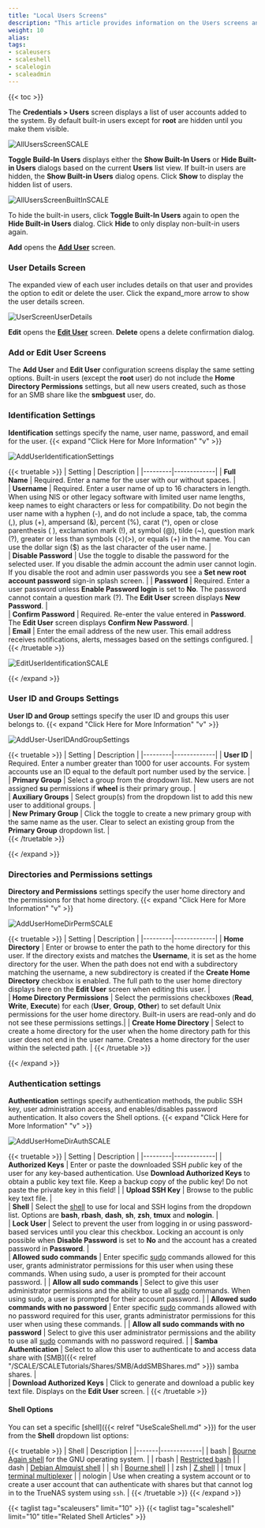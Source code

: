 ```yaml
---
title: "Local Users Screens"
description: "This article provides information on the Users screens and settings and information on settings for the SCALE Shell screen."
weight: 10
alias: 
tags:
- scaleusers
- scaleshell
- scalelogin
- scaleadmin
---
```


{{< toc >}}


The **Credentials > Users** screen displays a list of user accounts added to the system. By default built-in users except for **root** are hidden until you make them visible.

![AllUsersScreenSCALE](/images/SCALE/22.12/AllUsersScreenSCALE.png "Local User non-Built-in Accounts") 

**Toggle Build-In Users** displays either the **Show Built-In Users** or **Hide Built-in Users** dialogs based on the current **Users** list view. 
If built-in users are hidden, the **Show Built-in Users** dialog opens. Click **Show** to display the hidden list of users. 

![AllUsersScreenBuiltInSCALE](/images/SCALE/22.12/AllUsersScreenBuiltInSCALE.png "Local User Built-in Accounts") 

To hide the built-in users, click **Toggle Built-In Users** again to open the **Hide Built-in Users** dialog. Click **Hide** to only display non-built-in users again.

**Add** opens the **[Add User](#add-or-edit-user-screens)** screen.

### User Details Screen

The expanded view of each user includes details on that user and provides the option to edit or delete the user. Click the <span class="material-icons">expand_more</span> arrow to show the user details screen.

![UserScreenUserDetails](/images/SCALE/22.12/UserScreenUserDetails.png "Local User Details") 

**Edit** opens the **[Edit User](#add-or-edit-user-screens)** screen. **Delete** opens a delete confirmation dialog.

### Add or Edit User Screens

The **Add User** and **Edit User** configuration screens display the same setting options. 
Built-in users (except the **root** user) do not include the **Home Directory Permissions** settings, but all new users created, such as those for an SMB share like the **smbguest** user, do.

### Identification Settings
**Identification** settings specify the name, user name, password, and email for the user.
{{< expand "Click Here for More Information" "v" >}}

![AddUserIdentificationSettings](/images/SCALE/22.12/AddUserIdentificationSettings.png "Add User Identification Settings") 

{{< truetable >}}
| Setting | Description |
|---------|-------------|
| **Full Name** | Required. Enter a name for the user with our without spaces. |  
| **Username** | Required. Enter a user name of up to 16 characters in length. When using NIS or other legacy software with limited user name lengths, keep names to eight characters or less for compatibility. Do not begin the user name with a hyphen (-), and do not include a space, tab, the comma (,), plus (+), ampersand (&), percent (%), carat (^), open or close parenthesis ( ), exclamation mark (!), at symbol (@), tilde (~), question mark (?), greater or less than symbols (<)(>), or equals (+) in the name. You can use the dollar sign ($) as the last character of the user name. |  
| **Disable Password** | Use the toggle to disable the password for the selected user. If you disable the admin account the admin user cannot login. If you disable the root and admin user passwords you see a **Set new root account password** sign-in splash screen. |
| **Password** | Required. Enter a user password unless **Enable Password login** is set to **No**. The password cannot contain a question mark (?). The **Edit User** screen displays **New Password**. |  
| **Confirm Password** | Required. Re-enter the value entered in **Password**. The **Edit User** screen displays **Confirm New Password**. |  
| **Email** | Enter the email address of the new user. This email address receives notifications, alerts, messages based on the settings configured. | 
{{< /truetable >}}

![EditUserIdentificationSCALE](/images/SCALE/22.12/EditUserIdentificationSCALE.png "Edit User Identification Settings") 

{{< /expand >}}

### User ID and Groups Settings
**User ID and Group** settings specify the user ID and groups this user belongs to.
{{< expand "Click Here for More Information" "v" >}}

![AddUser-UserIDAndGroupSettings](/images/SCALE/22.12/AddUser-UserIDAndGroupSettings.png "Add User User ID and Groups Settings") 

{{< truetable >}}
| Setting | Description |
|---------|-------------|
| **User ID** | Required. Enter a number greater than 1000 for user accounts. For system accounts use an ID equal to the default port number used by the service. |  
| **Primary Group** | Select a group from the dropdown list. New users are not assigned **su** permissions if **wheel** is their primary group. |  
| **Auxiliary Groups** | Select group(s) from the dropdown list to add this new user to additional groups. |  
| **New Primary Group** | Click the toggle to create a new primary group with the same name as the user. Clear to select an existing group from the **Primary Group** dropdown list. |  
{{< /truetable >}}

{{< /expand >}}

### Directories and Permissions settings
**Directory and Permissions** settings specify the user home directory and the permissions for that home directory.
{{< expand "Click Here for More Information" "v" >}}

![AddUserHomeDirPermSCALE](/images/SCALE/22.12/AddUserHomeDirPermSCALE.png "Add User Directories, Permissions and Authentication Settings") 

{{< truetable >}}
| Setting | Description |
|---------|-------------|
| **Home Directory** | Enter or browse to enter the path to the home directory for this user. If the directory exists and matches the **Username**, it is set as the home directory for the user. When the path does not end with a subdirectory matching the username, a new subdirectory is created if the **Create Home Directory** checkbox is enabled. The full path to the user home directory displays here on the **Edit User** screen when editing this user. |  
| **Home Directory Permissions** | Select the permissions checkboxes (**Read**, **Write**, **Execute**) for each (**User**, **Group**, **Other**) to set default Unix permissions for the user home directory. Built-in users are read-only and do not see these permissions settings.|
| **Create Home Directory** | Select to create a home directory for the user when the home directory path for this user does not end in the user name. Creates a home directory for the user within the selected path. |
{{< /truetable >}}

{{< /expand >}}
### Authentication settings
**Authentication** settings specify authentication methods, the public SSH key, user administration access, and enables/disables password authentication. It also covers the Shell options.
{{< expand "Click Here for More Information" "v" >}}

![AddUserHomeDirAuthSCALE](/images/SCALE/22.12/AddUserHomeDirAuthSCALE.png "Add User Directories, Permissions and Authentication Settings") 

{{< truetable >}}
| Setting | Description |
|---------|-------------|
| **Authorized Keys** | Enter or paste the downloaded SSH *public* key of the user for any key-based authentication. Use **Download Authorized Keys** to obtain a public key text file. Keep a backup copy of the public key! Do not paste the private key in this field! | 
| **Upload SSH Key** | Browse to the public key text file. |  
| **Shell** | Select the [shell](#shell-options) to use for local and SSH logins from the dropdown list. Options are **bash**, **rbash**, **dash**, **sh**, **zsh**, **tmux** and **nologin**. |  
| **Lock User** | Select to prevent the user from logging in or using password-based services until you clear this checkbox. Locking an account is only possible when **Disable Password** is set to **No** and the account has a created password in **Password**. |  
| **Allowed sudo commands** | Enter specific [sudo](https://www.sudo.ws/) commands allowed for this user, grants administrator permissions for this user when using these commands. When using sudo, a user is prompted for their account password. |
| **Allow all sudo commands** | Select to give this user administrator permissions and the ability to use all [sudo](https://www.sudo.ws/) commands. When using sudo, a user is prompted for their account password. | 
| **Allowed sudo commands with no password** | Enter specific [sudo](https://www.sudo.ws/) commands allowed with no password required for this user, grants administrator permissions for this user when using these commands. |
| **Allow all sudo commands with no password** | Select to give this user administrator permissions and the ability to use all [sudo](https://www.sudo.ws/) commands with no password required. |
| **Samba Authentication** | Select to allow this user to authenticate to and access data share with [SMB]({{< relref "/SCALE/SCALETutorials/Shares/SMB/AddSMBShares.md" >}}) samba shares. |  
| **Download Authorized Keys** | Click to generate and download a public key text file. Displays on the **Edit User** screen. |
{{< /truetable >}}

#### Shell Options
You can set a specific [shell]({{< relref "UseScaleShell.md" >}}) for the user from the **Shell** dropdown list options:

{{< truetable >}}
| Shell | Description |
|-------|-------------|
| bash	| [Bourne Again shell](https://www.gnu.org/software/bash/manual/bash.html) for the GNU operating system. |
| rbash	| [Restricted bash](https://www.gnu.org/software/bash/manual/html_node/The-Restricted-Shell.html) |
| dash | [Debian Almquist shell](https://man7.org/linux/man-pages/man1/dash.1.html) |
| sh	| [Bourne shell](https://www.in-ulm.de/~mascheck/bourne/v7/) |
| zsh	| [Z shell](http://zsh.sourceforge.net/) |
| tmux | [terminal multiplexer](https://man7.org/linux/man-pages/man1/tmux.1.html)  |
| nologin | Use when creating a system account or to create a user account that can authenticate with shares but that cannot log in to the TrueNAS system using `ssh`. |
{{< /truetable >}}
{{< /expand >}}

{{< taglist tag="scaleusers" limit="10" >}}
{{< taglist tag="scaleshell" limit="10" title="Related Shell Articles" >}}
